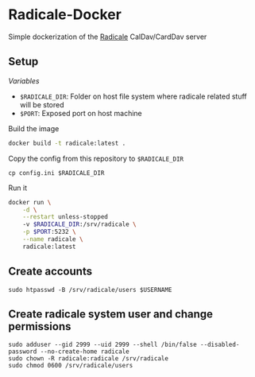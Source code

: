 # Radicale-Docker

Simple dockerization of the [Radicale](https://radicale.org/2.1.html) CalDav/CardDav server

## Setup

*Variables*
* `$RADICALE_DIR`: Folder on host file system where radicale related stuff will be stored
* `$PORT`: Exposed port on host machine

Build the image
```bash
docker build -t radicale:latest .
```

Copy the config from this repository to `$RADICALE_DIR`
```
cp config.ini $RADICALE_DIR
```

Run it
```bash
docker run \
    -d \
    --restart unless-stopped
    -v $RADICALE_DIR:/srv/radicale \
    -p $PORT:5232 \
    --name radicale \
    radicale:latest
```

## Create accounts

```
sudo htpasswd -B /srv/radicale/users $USERNAME
```

## Create radicale system user and change permissions

```
sudo adduser --gid 2999 --uid 2999 --shell /bin/false --disabled-password --no-create-home radicale
sudo chown -R radicale:radicale /srv/radicale
sudo chmod 0600 /srv/radicale/users
```
